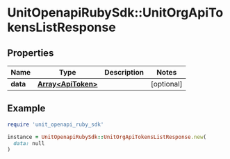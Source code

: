 # UnitOpenapiRubySdk::UnitOrgApiTokensListResponse

## Properties

| Name | Type | Description | Notes |
| ---- | ---- | ----------- | ----- |
| **data** | [**Array&lt;ApiToken&gt;**](ApiToken.md) |  | [optional] |

## Example

```ruby
require 'unit_openapi_ruby_sdk'

instance = UnitOpenapiRubySdk::UnitOrgApiTokensListResponse.new(
  data: null
)
```

